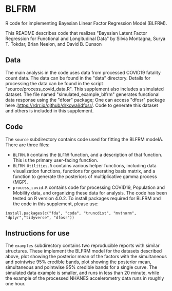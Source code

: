 # BLFRM
R code for implementing Bayesian Linear Factor Regression Model (BLFRM). 

This README describes code that realizes "Bayesian Latent Factor Regression for Functional and Longitudinal Data" by Silvia Montagna, Surya T. Tokdar, Brian Neelon, and David B. Dunson


## Data

The main analysis in the code uses data from processed COVID19 fatality count data. The data can be found in the "data" directory. Details for processing the data can be found in the script "source/process_covid_data.R". 
This supplement also includes a simulated dataset. The file named "simulated_example_blfrm" generates functional data response using the "dfosr" package; One can access "dfosr" package here .https://rdrr.io/github/drkowal/dfosr/. Code to generate this dataset and others is included in this supplement. 


## Code

The `source` subdirectory contains code used for fitting the BLFRM modelA. There are three files:

* `BLFRM.R` contains the `BLFRM` function, and a description of that function. This is the primary user-facing function. 
* `BLFRM_Utilities.R` contains various helper functions, including data visualization functions, functions for generating basis matrix, and a function to generate the posteriors of multiplicative gamma process (MGP). 
* `process_covid.R` contains code for processing COVID19, Population and Mobility data, and organizing these data for analysis.
The code has been tested on R version 4.0.2. To install packages required for BLFRM and the code in this supplement, please use:

```{r}
install.packages(c("fda", "coda", "truncdist", "mvtnorm", "dplyr","tidyverse", "dfosr"))
```


## Instructions for use

The `examples` subdirectory contains two reproducible reports with similar structures. These implement the BLFRM model for the datasets described above, plot showing the posterior mean of the factors with the simultaneous and pointwise 95% credible bands, plot showing the posterior mean, simultaneous and pointwise 95% credible bands for a single curve. The simulated data example is smaller, and runs in less than 20 minute, while the example of the processed NHANES accelerometry data runs in roughly one hour. 
